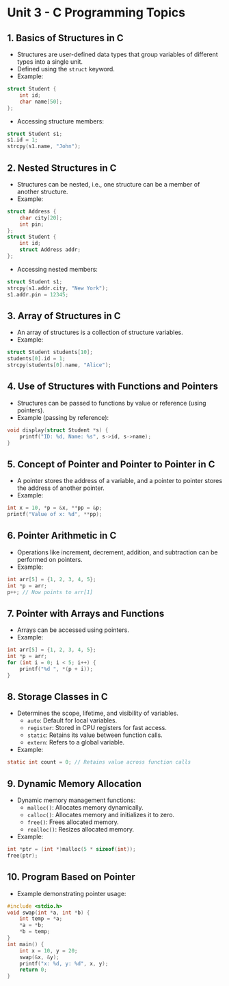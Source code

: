 
# Unit 3 - C Programming Topics

## 1. Basics of Structures in C
- Structures are user-defined data types that group variables of different types into a single unit.
- Defined using the `struct` keyword.
- Example:
```c
struct Student {
    int id;
    char name[50];
};
```
- Accessing structure members:
```c
struct Student s1;
s1.id = 1;
strcpy(s1.name, "John");
```

## 2. Nested Structures in C
- Structures can be nested, i.e., one structure can be a member of another structure.
- Example:
```c
struct Address {
    char city[20];
    int pin;
};
struct Student {
    int id;
    struct Address addr;
};
```
- Accessing nested members:
```c
struct Student s1;
strcpy(s1.addr.city, "New York");
s1.addr.pin = 12345;
```

## 3. Array of Structures in C
- An array of structures is a collection of structure variables.
- Example:
```c
struct Student students[10];
students[0].id = 1;
strcpy(students[0].name, "Alice");
```

## 4. Use of Structures with Functions and Pointers
- Structures can be passed to functions by value or reference (using pointers).
- Example (passing by reference):
```c
void display(struct Student *s) {
    printf("ID: %d, Name: %s", s->id, s->name);
}
```

## 5. Concept of Pointer and Pointer to Pointer in C
- A pointer stores the address of a variable, and a pointer to pointer stores the address of another pointer.
- Example:
```c
int x = 10, *p = &x, **pp = &p;
printf("Value of x: %d", **pp);
```

## 6. Pointer Arithmetic in C
- Operations like increment, decrement, addition, and subtraction can be performed on pointers.
- Example:
```c
int arr[5] = {1, 2, 3, 4, 5};
int *p = arr;
p++; // Now points to arr[1]
```

## 7. Pointer with Arrays and Functions
- Arrays can be accessed using pointers.
- Example:
```c
int arr[5] = {1, 2, 3, 4, 5};
int *p = arr;
for (int i = 0; i < 5; i++) {
    printf("%d ", *(p + i));
}
```

## 8. Storage Classes in C
- Determines the scope, lifetime, and visibility of variables.
    - `auto`: Default for local variables.
    - `register`: Stored in CPU registers for fast access.
    - `static`: Retains its value between function calls.
    - `extern`: Refers to a global variable.
- Example:
```c
static int count = 0; // Retains value across function calls
```

## 9. Dynamic Memory Allocation
- Dynamic memory management functions:
    - `malloc()`: Allocates memory dynamically.
    - `calloc()`: Allocates memory and initializes it to zero.
    - `free()`: Frees allocated memory.
    - `realloc()`: Resizes allocated memory.
- Example:
```c
int *ptr = (int *)malloc(5 * sizeof(int));
free(ptr);
```

## 10. Program Based on Pointer
- Example demonstrating pointer usage:
```c
#include <stdio.h>
void swap(int *a, int *b) {
    int temp = *a;
    *a = *b;
    *b = temp;
}
int main() {
    int x = 10, y = 20;
    swap(&x, &y);
    printf("x: %d, y: %d", x, y);
    return 0;
}
```
